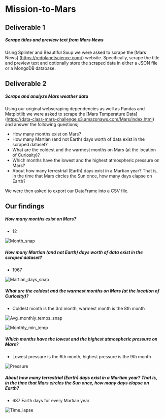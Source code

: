 # Mission-to-Mars

## Deliverable 1

##### Scrape titles and preview text from Mars News

Using Splinter and Beautiful Soup we were asked to scrape the [Mars News] (https://redplanetscience.com/) website. Specifically, scrape the title and preview text and optionally store the scraped data in either a JSON file or a MongoDB database.

## Deliverable 2

##### Scrape and analyze Mars weather data

Using our original webscraping dependencies as well as Pandas and Matplotlib we were asked to scrape the [Mars Temperature Data] (https://data-class-mars-challenge.s3.amazonaws.com/Mars/index.html) and answer the following questions;
  
  * How many months exist on Mars?
  * How many Martian (and not Earth) days worth of data exist in the scraped dataset?
  * What are the coldest and the warmest months on Mars (at the location of Curiosity)?
  * Which months have the lowest and the highest atmospheric pressure on Mars? 
  * About how many terrestrial (Earth) days exist in a Martian year? That is, in the time that Mars circles the Sun once, how many days elapse on Earth?
  
  We were then asked to export our DataFrame into a CSV file.
  
## Our findings
  
##### How many months exist on Mars?
   * 12
    
 ![Month_snap](https://user-images.githubusercontent.com/80132877/202784608-b892152d-753e-44f1-b3ab-dd774a5ccace.png)


##### How many Martian (and not Earth) days worth of data exist in the scraped dataset?
  * 1967

![Martian_days_snap](https://user-images.githubusercontent.com/80132877/202784877-6bbc49c8-943c-45ad-98da-87f1a9018d33.png)


##### What are the coldest and the warmest months on Mars (at the location of Curiosity)?
  * Coldest month is the 3rd month, warmest month is the 8th month

![Avg_monthly_temps_snap](https://user-images.githubusercontent.com/80132877/202785543-09a63b38-fe37-4f5c-ab43-6759c1e893bc.png)

![Monthly_min_temp](https://user-images.githubusercontent.com/80132877/202785590-7a676a22-b545-4e78-a70f-09072839aa55.png)


##### Which months have the lowest and the highest atmospheric pressure on Mars? 
  * Lowest pressure is the 6th month, highest pressure is the 9th month

![Pressure](https://user-images.githubusercontent.com/80132877/202785839-f11964a8-3e5f-469f-aa5d-751d889d1b2b.png)


##### About how many terrestrial (Earth) days exist in a Martian year? That is, in the time that Mars circles the Sun once, how many days elapse on Earth?
  * 687 Earth days for every Martian year

![Time_lapse](https://user-images.githubusercontent.com/80132877/202786025-703755b0-d7f1-48ac-b11d-ab99430f96de.png)
